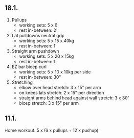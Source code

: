 ## 18.1.

1. Pullups
   - working sets: 5 x 6
   - rest in-between: 2'
2. Lat pulldowns neutral grip
   - working sets: 5 x 15 x 40kg
   - rest in-between: 1'
3. Straight arm pushdown
   - working sets: 5 x 20 x 15kg
   - rest in-between: 1'
4. EZ bar bicep curl
   - working sets: 5 x 10 x 10kg per side
   - rest in-between: 30"
5. Stretching
   - elbow over head stretch: 3 x 15" per arm
   - on knees lats stretch: 2 x 15" per direction
   - straight arms behind head against wall stretch: 3 x 30"
   - bicep stretch: 3 x 15" per arm

## 11.1.

Home workout.
5 x (6 x pullups + 12 x pushup)
